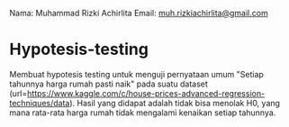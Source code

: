 Nama: Muhammad Rizki Achirlita
Email: muh.rizkiachirlita@gmail.com

# Hypotesis-testing
Membuat hypotesis testing untuk menguji pernyataan umum "Setiap tahunnya harga rumah pasti naik" pada suatu dataset (url=https://www.kaggle.com/c/house-prices-advanced-regression-techniques/data). Hasil yang didapat adalah tidak bisa menolak H0, yang mana rata-rata harga rumah tidak mengalami kenaikan setiap tahunnya.
